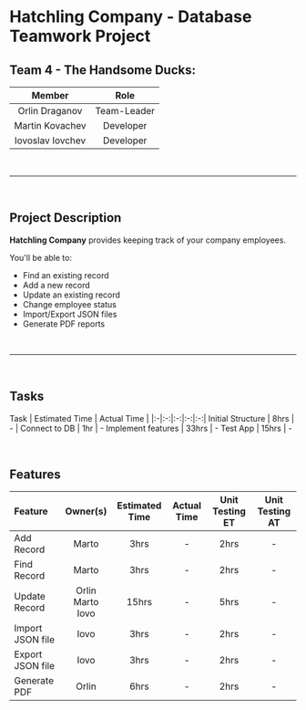 # Hatchling Company - Database Teamwork Project

## Team 4 - The Handsome Ducks:

| Member           | Role           
| :-------------:  |:-------------:
| Orlin Draganov   | Team-Leader
| Martin Kovachev  | Developer
| Iovoslav Iovchev | Developer

<br>

***

<br>

## Project Description
**Hatchling Company** provides keeping track of your company employees.

You'll be able to:

- Find an existing record
- Add a new record
- Update an existing record
- Change employee status
- Import/Export JSON files
- Generate PDF reports

<br>

***

<br>

## Tasks

Task | Estimated Time | Actual Time | 
|:-|:-:|:-:|:-:|:-:|
Initial Structure | 8hrs | - |
Connect to DB | 1hr | -
Implement features | 33hrs | -
Test App | 15hrs | -

<br>

## Features

Feature | Owner(s) | Estimated Time | Actual Time | Unit Testing ET | Unit Testing AT
|:-|:-:|:-:|:-:|:-:|:-:|
Add Record | Marto | 3hrs | - | 2hrs | - 
Find Record | Marto | 3hrs | - | 2hrs | -
Update Record | Orlin <br> Marto <br> Iovo | 15hrs | - | 5hrs | -
Import JSON file | Iovo | 3hrs | - | 2hrs | -
Export JSON file | Iovo | 3hrs | - | 2hrs | -
Generate PDF | Orlin | 6hrs | - | 2hrs | -
